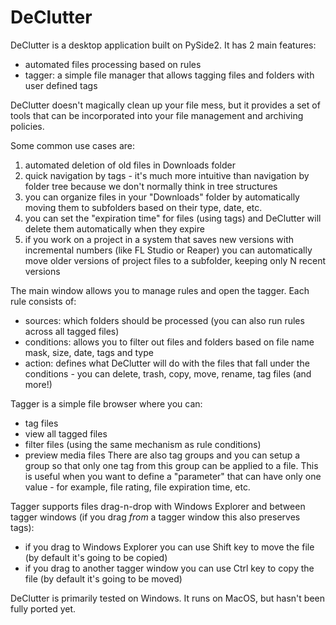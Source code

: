 # DeClutter

DeClutter is a desktop application built on PySide2. 
It has 2 main features:
- automated files processing based on rules
- tagger: a simple file manager that allows tagging files and folders with user defined tags

DeClutter doesn't magically clean up your file mess, but it provides a set of tools that can be incorporated into your file management and archiving policies.

Some common use cases are:
1. automated deletion of old files in Downloads folder
1. quick navigation by tags - it's much more intuitive than navigation by folder tree because we don't normally think in tree structures
1. you can organize files in your "Downloads" folder by automatically moving them to subfolders based on their type, date, etc.
1. you can set the "expiration time" for files (using tags) and DeClutter will delete them automatically when they expire
1. if you work on a project in a system that saves new versions with incremental numbers (like FL Studio or Reaper) you can automatically move older versions of project files to a subfolder, keeping only N recent versions 

The main window allows you to manage rules and open the tagger.
Each rule consists of:
- sources: which folders should be processed (you can also run rules across all tagged files)
- conditions: allows you to filter out files and folders based on file name mask, size, date, tags and type
- action: defines what DeClutter will do with the files that fall under the conditions - you can delete, trash, copy, move, rename, tag files (and more!)

Tagger is a simple file browser where you can:
- tag files
- view all tagged files
- filter files (using the same mechanism as rule conditions)
- preview media files
There are also tag groups and you can setup a group so that only one tag from this group can be applied to a file. This is useful when you want to define a "parameter" that can have only one value - for example, file rating, file expiration time, etc.

Tagger supports files drag-n-drop with Windows Explorer and between tagger windows (if you drag _from_ a tagger window this also preserves tags):
- if you drag to Windows Explorer you can use Shift key to move the file (by default it's going to be copied)
- if you drag to another tagger window you can use Ctrl key to copy the file (by default it's going to be moved)

DeClutter is primarily tested on Windows. It runs on MacOS, but hasn't been fully ported yet.
